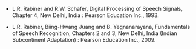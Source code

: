 - L.R. Rabiner and R.W. Schafer, Digital Processing of Speech Signals, Chapter 4, New Delhi, India : Pearson Education Inc., 1993.

- L.R. Rabiner, Biing-Hwang Juang and B. Yegnanarayana, Fundamentals of Speech Recognition, Chapters 2 and 3, New Delhi, India (Indian Subcontinent Adaptation) : Pearson Education Inc., 2009.



